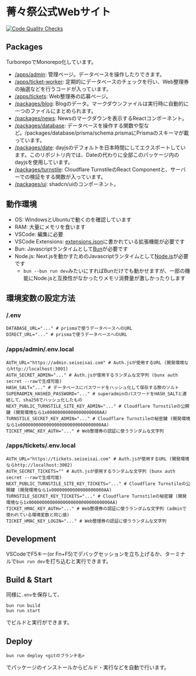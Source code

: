 # 菁々祭公式Webサイト

[![Code Quality Checks](https://github.com/2025seiseisai/seiseisai-admin/actions/workflows/check.yml/badge.svg?branch=main)](https://github.com/2025seiseisai/seiseisai-admin/actions/workflows/check.yml)

## Packages

TurborepoでMonorepo化しています。

- [/apps/admin](./apps/admin): 管理ページ。データベースを操作したりできます。
- [/apps/ticket-worker](./apps/ticket-worker): 定期的にデータベースのチェックを行い、Web整理券の抽選などを行うコードが入っています。
- [/apps/tickets](./apps/tickets): Web整理券の応募ページ。
- [/packages/blog](./packages/blog): Blogのデータ。マークダウンファイルは実行時に自動的に一つのファイルにまとめられます。
- [/packages/news](./packages/news): Newsのマークダウンを表示するReactコンポーネント。
- [/packages/database](./packages/database): データベースを操作する関数や型など。/packages/database/prisma/schema.prismaにPrismaのスキーマが載っています。
- [/packages/date](./packages/date): dayjsのデフォルトを日本時間にしてエクスポートしています。このリポジトリ内では、Dateの代わりに全部このパッケージ内のdayjsを使用しています。
- [/packages/turnstile](./packages/turnstile): Cloudflare TurnstileのReact Componentと、サーバーでの検証をする関数が入っています。
- [/packages/ui](./packages/ui): shadcn/uiのコンポーネント。

## 動作環境

- OS: WindowsとUbuntuで動くのを確認しています
- RAM: 大量にメモリを食います
- VSCode: 編集に必要
- VSCode Extensions: [extensions.json](./.vscode/extensions.json)に書かれている拡張機能が必要です
- Bun: Javascriptランタイムとして[Bun](https://bun.com/)が必要です
- Node.js: Next.jsを動かすためのJavascriptランタイムとして[Node.js](https://nodejs.org/ja/)が必要です
    - `bun --bun run dev`みたいにすればBunだけでも動かせますが、一部の機能にNode.jsと互換性がなかったりメモリ消費量が激しかったりします

## 環境変数の設定方法

### /.env

```shell
DATABASE_URL="..." # prismaで使うデータベースへのURL
DIRECT_URL="..." # prismaで使うデータベースへのURL
```

### /apps/admin/.env.local

```shell
AUTH_URL="https://admin.seiseisai.com" # Auth.jsが使用するURL (開発環境ならhttp://localhost:3001)
AUTH_SECRET_ADMIN="..." # Auth.jsが使用するランダムな文字列 (bunx auth secret --rawで生成可能)
HASH_SALT="..." # データベースにパスワードをハッシュ化して保存する際のソルト
SUPERADMIN_HASHED_PASSWORD="..." # superadminのパスワードをHASH_SALTと連結して、sha256でハッシュ化したもの
NEXT_PUBLIC_TURNSTILE_SITE_KEY_ADMIN="..." # Cloudflare Turnstileの公開鍵 (開発環境なら1x00000000000000000000AA)
TURNSTILE_SECRET_KEY_ADMIN="..." # Cloudflare Turnstileの秘密鍵 (開発環境なら1x0000000000000000000000000000000AA)
TICKET_HMAC_KEY_AUTH="..." # Web整理券の認証に使うランダムな文字列
```

### /apps/tickets/.env.local

```shell
AUTH_URL="https://tickets.seiseisai.com" # Auth.jsが使用するURL (開発環境ならhttp://localhost:3002)
AUTH_SECRET_TICKETS="" # Auth.jsが使用するランダムな文字列 (bunx auth secret --rawで生成可能)
NEXT_PUBLIC_TURNSTILE_SITE_KEY_TICKETS="..." # Cloudflare Turnstileの公開鍵 (開発環境なら1x00000000000000000000AA)
TURNSTILE_SECRET_KEY_TICKETS="..." # Cloudflare Turnstileの秘密鍵 (開発環境なら1x0000000000000000000000000000000AA)
TICKET_HMAC_KEY_AUTH="..." # Web整理券の認証に使うランダムな文字列 (adminで使われている環境変数と同じ値)
TICKET_HMAC_KEY_LOGIN="..." # Web整理券の認証に使うランダムな文字列
```

## Development

VSCodeでF5キー(or Fn+F5)でデバッグセッションを立ち上げるか、ターミナルで`bun run dev`を打ち込むと実行できます。

## Build & Start

同様に`.env`を保存して、

```shell
bun run build
bun run start
```

でビルドと実行ができます。

## Deploy

```shell
bun run deploy <gitのブランチ名>
```

でパッケージのインストールからビルド・実行などを自動で行います。
